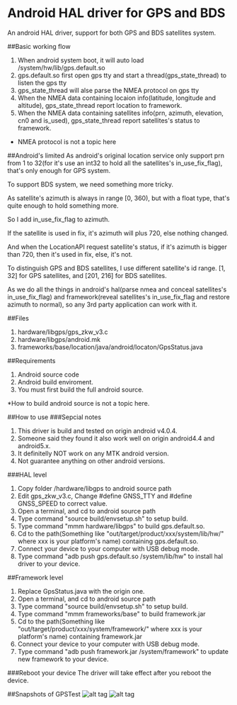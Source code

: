 # Android HAL driver for GPS and BDS
An android HAL driver, support for both GPS and BDS satellites system.

##Basic working flow

1. When android system boot, it will auto load /system/hw/lib/gps.default.so
2. gps.default.so first open gps tty and start a thread(gps_state_thread) to listen the gps tty
3. gps_state_thread will alse parse the NMEA protocol on gps tty
4. When the NMEA data containing locaion info(latitude, longitude and altitude), gps_state_thread report location to framework.
5. When the NMEA data containing satellites info(prn, azimuth, elevation, cn0 and is_used), gps_state_thread report satellites's status to framework.

* NMEA protocol is not a topic here

##Android's limited
As android's original location service only support prn from 1 to 32(for it's use an int32 to hold all the satellites's in_use_fix_flag), that's only enough for GPS system. 

To support BDS system, we need something more tricky.

As satellite's azimuth is always in range [0, 360), but with a float type, that's quite enough to hold something more.

So I add in_use_fix_flag to azimuth.

If the satellite is used in fix, it's azimuth will plus 720, else nothing changed.

And when the LocationAPI request satellite's status, if it's azimuth is bigger than 720, then it's used in fix, else, it's not. 

To distinguish GPS and BDS satellites, I use different satellite's id range. [1, 32] for GPS satellites, and [201, 216] for BDS satellites.

As we do all the things in android's hal(parse nmea and conceal satellites's in_use_fix_flag) and framework(reveal satellites's in_use_fix_flag and restore azimuth to normal), so any 3rd party application can work with it.

##Files

1. hardware/libgps/gps_zkw_v3.c
2. hardware/libgps/android.mk
3. frameworks/base/location/java/android/locaton/GpsStatus.java

##Requirements

1. Android source code
2. Android build enviroment.
3. You must first build the full android source.

*How to build android source is not a topic here.

##How to use
###Sepcial notes

1. This driver is build and tested on origin android v4.0.4.
2. Someone said they found it also work well on origin android4.4 and android5.x.
3. It definitelly NOT work on any MTK android version.
4. Not guarantee anything on other android versions.

###HAL level

1. Copy folder /hardware/libgps to android source path
2. Edit gps_zkw_v3.c, Change #define GNSS_TTY and #define GNSS_SPEED to correct value.
3. Open a terminal, and cd to android source path
4. Type command "source build/envsetup.sh" to setup build.
5. Type command "mmm hardware/libgps" to build gps.default.so.
6. Cd to the path(Something like "out/target/product/xxx/system/lib/hw/" where xxx is your platform's name) containing gps.default.so.
7. Connect your device to your computer with USB debug mode.
8. Type command "adb push gps.default.so /system/lib/hw" to install hal driver to your device.

##Framework level

1. Replace GpsStatus.java with the origin one.
2. Open a terminal, and cd to android source path
3. Type command "source build/envsetup.sh" to setup build.
4. Type command "mmm frameworks/base" to build framework.jar
5. Cd to the path(Something like "out/target/product/xxx/system/framework/" where xxx is your platform's name) containing framework.jar
6. Connect your device to your computer with USB debug mode.
8. Type command "adb push framework.jar /system/framework" to update new framework to your device.

###Reboot your device
The driver will take effect after you reboot the device.

##Snapshots of GPSTest
![alt tag](https://cloud.githubusercontent.com/assets/4736883/21516494/c55fa79c-cd13-11e6-9969-63a8441b13e4.JPG)
![alt tag](https://cloud.githubusercontent.com/assets/4736883/21516497/c98e5c46-cd13-11e6-8c7b-80a699a4f2c3.JPG)
